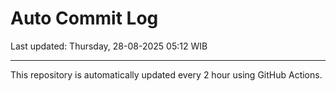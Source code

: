# Auto Commit Log

Last updated: Thursday, 28-08-2025 05:12 WIB

---

This repository is automatically updated every 2 hour using GitHub Actions.

